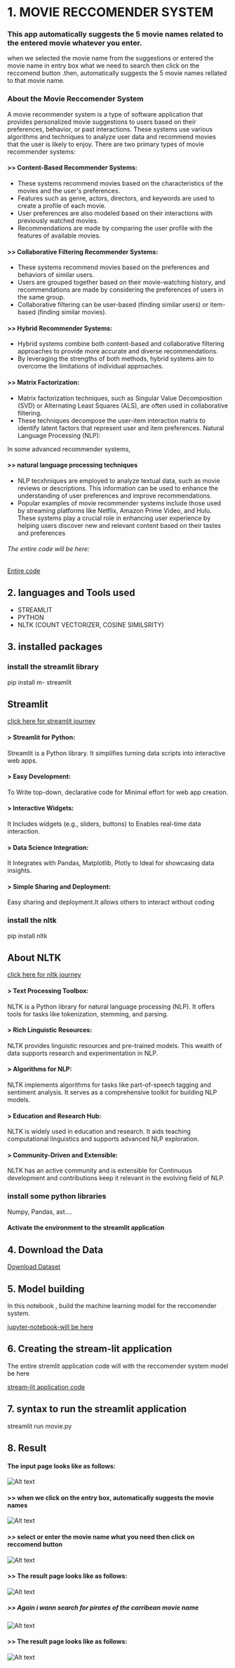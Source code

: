 # 1. MOVIE RECCOMENDER SYSTEM

### This app automatically suggests the 5 movie names related to the entered movie whatever you enter.

when we selected the movie name from the suggestions or entered the movie name in entry box what we need to search then click on the reccomend button .then, automatically suggests the 5 movie names rellated to that movie name.

### About the Movie Reccomender System
A movie recommender system is a type of software application that provides personalized movie suggestions to users based on their preferences, behavior, or past interactions. These systems use various algorithms and techniques to analyze user data and recommend movies that the user is likely to enjoy. There are two primary types of movie recommender systems:

#### >> Content-Based Recommender Systems:

- These systems recommend movies based on the characteristics of the movies and the user's preferences.
- Features such as genre, actors, directors, and keywords are used to create a profile of each movie.
- User preferences are also modeled based on their interactions with previously watched movies.
- Recommendations are made by comparing the user profile with the features of available movies.

#### >> Collaborative Filtering Recommender Systems:

- These systems recommend movies based on the preferences and behaviors of similar users.
- Users are grouped together based on their movie-watching history, and recommendations are made by considering the preferences of users in the same group.
- Collaborative filtering can be user-based (finding similar users) or item-based (finding similar movies).

#### >> Hybrid Recommender Systems:

- Hybrid systems combine both content-based and collaborative filtering approaches to provide more accurate and diverse recommendations.
- By leveraging the strengths of both methods, hybrid systems aim to overcome the limitations of individual approaches.

#### >> Matrix Factorization:

- Matrix factorization techniques, such as Singular Value Decomposition (SVD) or Alternating Least Squares (ALS), are often used in collaborative filtering.
- These techniques decompose the user-item interaction matrix to identify latent factors that represent user and item preferences.
Natural Language Processing (NLP):

 In some advanced recommender systems,
 #### >> natural language processing techniques 
 - NLP tecxhniques are employed to analyze textual data, such as movie reviews or descriptions.
This information can be used to enhance the understanding of user preferences and improve recommendations.
- Popular examples of movie recommender systems include those used by streaming platforms like Netflix, Amazon Prime Video, and Hulu. These systems play a crucial role in enhancing user experience by helping users discover new and relevant content based on their tastes and preferences

###### The entire code will be here:
[Entire code](https://github.com/medisetti-jayakumar/student-mark-predictor)

## 2. languages and Tools used

- STREAMLIT 
- PYTHON
- NLTK (COUNT VECTORIZER, COSINE SIMILSRITY)


## 3. installed packages


### install the streamlit library
pip install m- streamlit

## Streamlit 
[click here for streamlit journey](https://www.geeksforgeeks.org/a-beginners-guide-to-streamlit/)

#### > Streamlit for Python:

Streamlit is a Python library. It simplifies turning data scripts into interactive web apps.

#### > Easy Development:

To Write top-down, declarative code for Minimal effort for web app creation.

#### > Interactive Widgets:

It Includes widgets (e.g., sliders, buttons) to Enables real-time data interaction.

#### > Data Science Integration:

It Integrates with Pandas, Matplotlib, Plotly to Ideal for showcasing data insights.

#### > Simple Sharing and Deployment:

Easy sharing and deployment.It allows others to interact without coding
### install the nltk
pip install nltk

## About NLTK
[click here for nltk journey](https://www.nltk.org/)
#### > Text Processing Toolbox:

NLTK is a Python library for natural language processing (NLP).
It offers tools for tasks like tokenization, stemming, and parsing.

#### > Rich Linguistic Resources:

NLTK provides linguistic resources and pre-trained models.
This wealth of data supports research and experimentation in NLP.

#### > Algorithms for NLP:

NLTK implements algorithms for tasks like part-of-speech tagging and sentiment analysis.
It serves as a comprehensive toolkit for building NLP models.

#### > Education and Research Hub:

NLTK is widely used in education and research.
It aids teaching computational linguistics and supports advanced NLP exploration.

#### > Community-Driven and Extensible:

NLTK has an active community and is extensible for Continuous development and contributions keep it relevant in the evolving field of NLP.
### install some python libraries
Numpy, Pandas, ast....



#### Activate the environment to the streamlit application


 ## 4. Download the Data

[Download Dataset](https://github.com/medisetti-jayakumar/Movie-Reccomender-sytem/blob/main/Dataset.zip)


## 5. Model building

In this notebook , build the machine learning model for the reccomender system.

[jupyter-notebook-will be here](https://github.com/medisetti-jayakumar/Movie-Reccomender-sytem/blob/main/movie_reccomender_notebook.ipynb)

## 6. Creating the stream-lit application
 The entire stremlit application code will with the reccomender system model be here

[stream-lit application code](https://github.com/medisetti-jayakumar/Movie-Reccomender-sytem/blob/main/movie.py)

## 7. syntax to run the streamlit application
streamlit run movie.py

 ## 8. Result
#### The input page looks like as follows:
![Alt text](<Screenshot 2023-12-21 144017.png>)

#### >> when we click on the entry box, automatically suggests the movie names
![Alt text](<Screenshot 2023-12-21 144045.png>)
#### >> select or enter the movie name what you need then click on reccomend button
![Alt text](<Screenshot 2023-12-21 144056.png>)
#### >> The result page looks like as follows:
![Alt text](<Screenshot 2023-12-21 144107.png>)
##### >> Again i wann search for pirates of the carribean  movie name
![Alt text](<Screenshot 2023-12-21 144222.png>)
#### >> The result page looks like as follows:
![Alt text](<Screenshot 2023-12-21 144243.png>)


